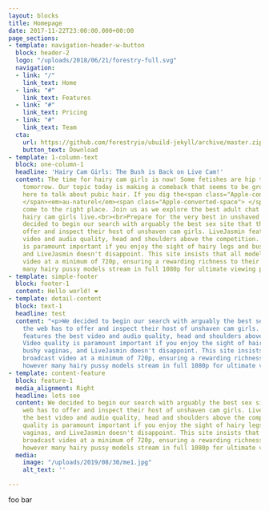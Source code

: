 ```yaml
---
layout: blocks
title: Homepage
date: 2017-11-22T23:00:00.000+00:00
page_sections:
- template: navigation-header-w-button
  block: header-2
  logo: "/uploads/2018/06/21/forestry-full.svg"
  navigation:
  - link: "/"
    link_text: Home
  - link: "#"
    link_text: Features
  - link: "#"
    link_text: Pricing
  - link: "#"
    link_text: Team
  cta:
    url: https://github.com/forestryio/ubuild-jekyll/archive/master.zip
    button_text: Download
- template: 1-column-text
  block: one-column-1
  headline: 'Hairy Cam Girls: The Bush is Back on Live Cam!'
  content: The time for hairy cam girls is now! Some fetishes are hip today, and not
    tomorrow. Our topic today is making a comeback that seems to be growing. We're
    here to talk about pubic hair. If you dig the<span class="Apple-converted-space">
    </span><em>au-naturel</em><span class="Apple-converted-space"> </span>look, you've
    come to the right place. Join us as we explore the best adult chat sites to watch
    hairy cam girls live.<br><br>Prepare for the very best in unshaved cam girls.<br><br><strong>LiveJasmin.com<br><br></strong>We
    decided to begin our search with arguably the best sex site that the web has to
    offer and inspect their host of unshaven cam girls. LiveJasmin features the best
    video and audio quality, head and shoulders above the competition. Video quality
    is paramount important if you enjoy the sight of hairy legs and bushy vaginas,
    and LiveJasmin doesn't disappoint. This site insists that all models broadcast
    video at a minimum of 720p, ensuring a rewarding richness to their shows, however
    many hairy pussy models stream in full 1080p for ultimate viewing pleasure.<br><br><br>
- template: simple-footer
  block: footer-1
  content: Hello world! ❤︎
- template: detail-content
  block: text-1
  headline: test
  content: "<p>We decided to begin our search with arguably the best sex site that
    the web has to offer and inspect their host of unshaven cam girls. LiveJasmin
    features the best video and audio quality, head and shoulders above the competition.
    Video quality is paramount important if you enjoy the sight of hairy legs and
    bushy vaginas, and LiveJasmin doesn't disappoint. This site insists that all models
    broadcast video at a minimum of 720p, ensuring a rewarding richness to their shows,
    however many hairy pussy models stream in full 1080p for ultimate viewing pleasure.</p>"
- template: content-feature
  block: feature-1
  media_alignment: Right
  headline: lets see
  content: We decided to begin our search with arguably the best sex site that the
    web has to offer and inspect their host of unshaven cam girls. LiveJasmin features
    the best video and audio quality, head and shoulders above the competition. Video
    quality is paramount important if you enjoy the sight of hairy legs and bushy
    vaginas, and LiveJasmin doesn't disappoint. This site insists that all models
    broadcast video at a minimum of 720p, ensuring a rewarding richness to their shows,
    however many hairy pussy models stream in full 1080p for ultimate viewing pleasure.
  media:
    image: "/uploads/2019/08/30/me1.jpg"
    alt_text: ''

---
```

foo bar